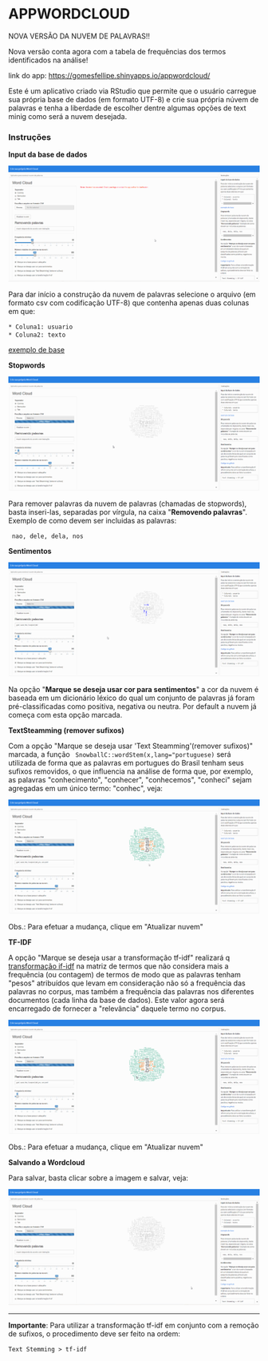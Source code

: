 # APPWORDCLOUD

NOVA VERSÃO DA NUVEM DE PALAVRAS!!

Nova versão conta agora com a tabela de frequências dos termos identificados na análise!

link do app: https://gomesfellipe.shinyapps.io/appwordcloud/

Este é um aplicativo criado via RStudio que permite que o usuário carregue sua própria base de dados (em formato UTF-8) e crie sua própria núvem de palavras e tenha a liberdade de escolher dentre algumas opções de text minig como será a nuvem desejada.

### Instruções

**Input da base de dados**

 ![](gif/f1.gif)

Para dar início a construção da nuvem de palavras selecione o arquivo (em formato csv com codificação UTF-8) que contenha apenas duas colunas em que:

    * Coluna1: usuario
    * Coluna2: texto

[exemplo de base](https://github.com/gomesfellipe/appwordcloud/blob/master/base.csv)

**Stopwords**

![](gif/f2.gif) 

Para remover palavras da nuvem de palavras (chamadas de stopwords), basta inseri-las, separadas por vírgula, na caixa "**Removendo palavras**". Exemplo de como devem ser incluidas as palavras:

     nao, dele, dela, nos

**Sentimentos**

![](gif/f3.gif) 

Na opção "**Marque se deseja usar cor para sentimentos**" a cor da nuvem é baseada em um dicionário léxico do qual um conjunto de palavras já foram pré-classificadas como positiva, negativa ou neutra. Por default a nuvem já começa com esta opção marcada.

**TextSteamming (remover sufixos)**

Com a opção "Marque se deseja usar 'Text Steamming'(remover sufixos)" marcada, a função ` SnowballC::wordStem(x,lang="portuguese)` será utilizada de forma que as palavras em portugues do Brasil tenham seus sufixos removidos, o que influencia na análise de forma que, por exemplo, as palavras "conhecimento", "conhecer", "conhecemos", "conheci" sejam agregadas em um único termo: "conhec", veja:

![](gif/f4.gif) 

Obs.: Para efetuar a mudança, clique em "Atualizar nuvem"

**TF-IDF**

A opção "Marque se deseja usar a transformação tf-idf" realizará q [transformação if-idf](https://pt.wikipedia.org/wiki/Tf%E2%80%93idf) na matriz de termos que não considera mais a frequência (ou contagem) de termos de modo que as palavras tenham "pesos" atribuídos que levam em consideração não só a frequência das palavras no corpus, mas também a frequência das palavras nos diferentes documentos (cada linha da base de dados). Este valor agora será encarregado de fornecer a "relevância" daquele termo no corpus.

![](gif/f5.gif) 

Obs.: Para efetuar a mudança, clique em "Atualizar nuvem"

**Salvando a Wordcloud**

Para salvar, basta clicar sobre a imagem e salvar, veja:

![](gif/f6.gif) 
 
---

**Importante**: Para utilizar a transformação tf-idf em conjunto com a remoção de sufixos, o procedimento deve ser feito na ordem: 

    Text Stemming > tf-idf
